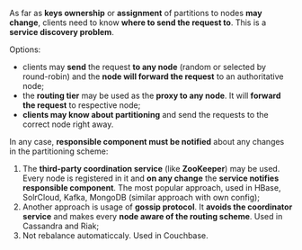 As far as **keys ownership** or **assignment** of partitions to nodes **may change**, clients need to know **where to send the request to**. This is a **service discovery problem**.

Options:
- clients may **send** the request **to any node** (random or selected by round-robin) and the **node will forward the request** to an authoritative node;
- the **routing tier** may be used as the **proxy to any node**. It will **forward the request** to respective node;
- **clients may know about partitioning** and send the requests to the correct node right away.

In any case, **responsible component must be notified** about any changes in the partitioning scheme: 
1. The **third-party coordination service** (like **ZooKeeper**) may be used. Every node is registered in it and **on any change** the **service notifies responsible component**. The most popular approach, used in HBase, SolrCloud, Kafka, MongoDB (similar approach with own config);
2. Another approach is usage of **gossip protocol**. It **avoids the coordinator service** and makes every **node aware of the routing scheme**. Used in Cassandra and Riak;
3. Not rebalance automaticcaly. Used in Couchbase.
